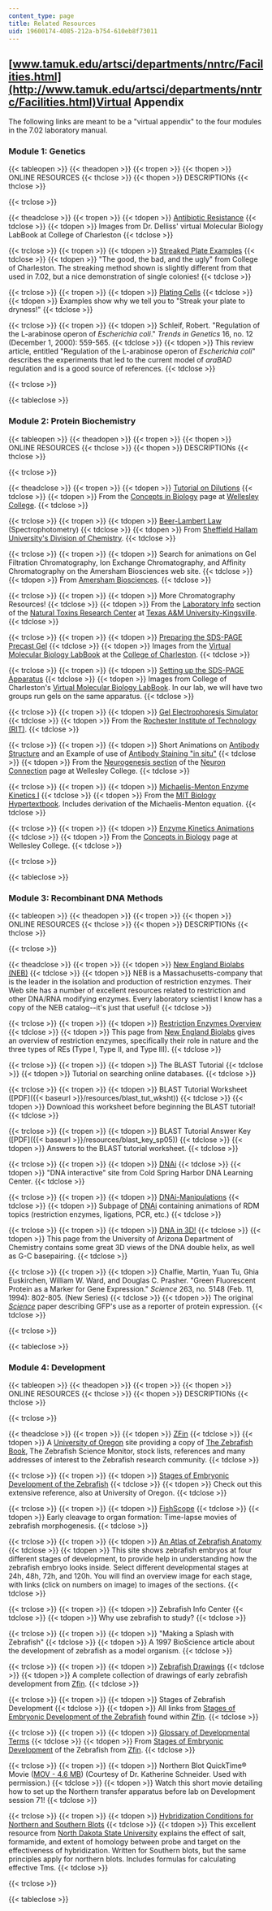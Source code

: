 ```yaml
---
content_type: page
title: Related Resources
uid: 19600174-4085-212a-b754-610eb8f73011
---
```


[www.tamuk.edu/artsci/departments/nntrc/Facilities.html](http://www.tamuk.edu/artsci/departments/nntrc/Facilities.html)Virtual Appendix
---------------------------------------------------------------------------------------------------------------------------------------

The following links are meant to be a "virtual appendix" to the four modules in the 7.02 laboratory manual.

### Module 1: Genetics

{{< tableopen >}}
{{< theadopen >}}
{{< tropen >}}
{{< thopen >}}
ONLINE RESOURCES
{{< thclose >}}
{{< thopen >}}
DESCRIPTIONs
{{< thclose >}}

{{< trclose >}}

{{< theadclose >}}
{{< tropen >}}
{{< tdopen >}}
[Antibiotic Resistance](http://www.cofc.edu/%7Edelliss/virtuallabbook/DrugRes/AntibioticRes.html)
{{< tdclose >}}
{{< tdopen >}}
Images from Dr. Delliss' virtual Molecular Biology LabBook at College of Charleston
{{< tdclose >}}

{{< trclose >}}
{{< tropen >}}
{{< tdopen >}}
[Streaked Plate Examples](http://www.cofc.edu/%7Edelliss/virtuallabbook/StreakPlates/StreakExamples.html)
{{< tdclose >}}
{{< tdopen >}}
"The good, the bad, and the ugly" from College of Charleston. The streaking method shown is slightly different from that used in 7.02, but a nice demonstration of single colonies!
{{< tdclose >}}

{{< trclose >}}
{{< tropen >}}
{{< tdopen >}}
[Plating Cells](http://www.cofc.edu/%7Edelliss/virtuallabbook/SpreadingPlates/SpreadingExamples.html)
{{< tdclose >}}
{{< tdopen >}}
Examples show why we tell you to "Streak your plate to dryness!"
{{< tdclose >}}

{{< trclose >}}
{{< tropen >}}
{{< tdopen >}}
Schleif, Robert. "Regulation of the L-arabinose operon of _Escherichia coli_." _Trends in Genetics_ 16, no. 12 (December 1, 2000): 559-565.
{{< tdclose >}}
{{< tdopen >}}
This review article, entitled "Regulation of the L-arabinose operon of _Escherichia coli_" describes the experiments that led to the current model of _araBAD_ regulation and is a good source of references.
{{< tdclose >}}

{{< trclose >}}

{{< tableclose >}}

### Module 2: Protein Biochemistry

{{< tableopen >}}
{{< theadopen >}}
{{< tropen >}}
{{< thopen >}}
ONLINE RESOURCES
{{< thclose >}}
{{< thopen >}}
DESCRIPTIONs
{{< thclose >}}

{{< trclose >}}

{{< theadclose >}}
{{< tropen >}}
{{< tdopen >}}
[Tutorial on Dilutions](http://www.wellesley.edu/Biology/Concepts/Html/dilutions.html)
{{< tdclose >}}
{{< tdopen >}}
From the [Concepts in Biology](http://www.wellesley.edu/Biology/Concepts/index.html) page at [Wellesley College](http://www.wellesley.edu/).
{{< tdclose >}}

{{< trclose >}}
{{< tropen >}}
{{< tdopen >}}
[Beer-Lambert Law](https://www.edinst.com/blog/the-beer-lambert-law/) (Spectrophotometry)
{{< tdclose >}}
{{< tdopen >}}
From [Sheffield Hallam University's Division of Chemistry](https://www.shu.ac.uk/about-us/academic-departments/biosciences-and-chemistry).
{{< tdclose >}}

{{< trclose >}}
{{< tropen >}}
{{< tdopen >}}
Search for animations on Gel Filtration Chromatography, Ion Exchange Chromatography, and Affinity Chromatography on the Amersham Biosciences web site.
{{< tdclose >}}
{{< tdopen >}}
From [Amersham Biosciences](http://www.amershambiosciences.com/).
{{< tdclose >}}

{{< trclose >}}
{{< tropen >}}
{{< tdopen >}}
More Chromatography Resources!
{{< tdclose >}}
{{< tdopen >}}
From the [Laboratory Info](http://www.tamuk.edu/nntrc/facilities/laboratories.html) section of the [Natural Toxins Research Center](http://www.tamuk.edu/nntrc/) at [Texas A&M University-Kingsville](http://www.tamuk.edu/).
{{< tdclose >}}

{{< trclose >}}
{{< tropen >}}
{{< tdopen >}}
[Preparing the SDS-PAGE Precast Gel](http://www.cofc.edu/%7Edelliss/virtuallabbook/AcrylGelElect/AcrylGel1.html)
{{< tdclose >}}
{{< tdopen >}}
Images from the [Virtual Molecular Biology LabBook](http://www.cofc.edu/%7Edelliss/virtuallabbook/) at the [College of Charleston](http://www.cofc.edu/).
{{< tdclose >}}

{{< trclose >}}
{{< tropen >}}
{{< tdopen >}}
[Setting up the SDS-PAGE Apparatus](http://www.cofc.edu/%7Edelliss/virtuallabbook/AcrylGelElect/AcrylGel2.html)
{{< tdclose >}}
{{< tdopen >}}
Images from College of Charleston's [Virtual Molecular Biology LabBook](http://www.cofc.edu/%7Edelliss/virtuallabbook/). In our lab, we will have two groups run gels on the same apparatus.
{{< tdclose >}}

{{< trclose >}}
{{< tropen >}}
{{< tdopen >}}
[Gel Electrophoresis Simulator](https://people.rit.edu/pac8612/electro/Electro_How.html)
{{< tdclose >}}
{{< tdopen >}}
From the [Rochester Institute of Technology (RIT)](http://www.rit.edu/).
{{< tdclose >}}

{{< trclose >}}
{{< tropen >}}
{{< tdopen >}}
Short Animations on [Antibody Structure](http://www.wellesley.edu/Biology/Concepts/Html/antibody.html) and an Example of use of [Antibody Staining "in situ"](http://www.wellesley.edu/Biology/Concepts/Html/iccserotonin.html)
{{< tdclose >}}
{{< tdopen >}}
From the [Neurogenesis section](http://www.wellesley.edu/Biology/Concepts/Html/neurogenesis.html) of the [Neuron Connection](http://www.wellesley.edu/Biology/Concepts/Html/theneuronconnection.html) page at Wellesley College.
{{< tdclose >}}

{{< trclose >}}
{{< tropen >}}
{{< tdopen >}}
[Michaelis-Menton Enzyme Kinetics I](http://web.mit.edu/esgbio/www/)
{{< tdclose >}}
{{< tdopen >}}
From the [MIT Biology Hypertextbook](http://web.mit.edu/esgbio/www/). Includes derivation of the Michaelis-Menton equation.
{{< tdclose >}}

{{< trclose >}}
{{< tropen >}}
{{< tdopen >}}
[Enzyme Kinetics Animations](http://www.wellesley.edu/Biology/Concepts/Html/enzymekinetics.html)
{{< tdclose >}}
{{< tdopen >}}
From the [Concepts in Biology](http://www.wellesley.edu/Biology/Concepts/index.html) page at Wellesley College.
{{< tdclose >}}

{{< trclose >}}

{{< tableclose >}}

### Module 3: Recombinant DNA Methods

{{< tableopen >}}
{{< theadopen >}}
{{< tropen >}}
{{< thopen >}}
ONLINE RESOURCES
{{< thclose >}}
{{< thopen >}}
DESCRIPTIONs
{{< thclose >}}

{{< trclose >}}

{{< theadclose >}}
{{< tropen >}}
{{< tdopen >}}
[New England Biolabs (NEB)](https://www.neb.com/)
{{< tdclose >}}
{{< tdopen >}}
NEB is a Massachusetts-company that is the leader in the isolation and production of restriction enzymes. Their Web site has a number of excellent resources related to restriction and other DNA/RNA modifying enzymes. Every laboratory scientist I know has a copy of the NEB catalog--it's just that useful!
{{< tdclose >}}

{{< trclose >}}
{{< tropen >}}
{{< tdopen >}}
[Restriction Enzymes Overview](https://www.neb.com/products/restriction-endonucleases/restriction-endonucleases/types-of-restriction-endonucleases)
{{< tdclose >}}
{{< tdopen >}}
This page from [New England Biolabs](https://www.neb.com/) gives an overview of restriction enzymes, specifically their role in nature and the three types of REs (Type I, Type II, and Type III).
{{< tdclose >}}

{{< trclose >}}
{{< tropen >}}
{{< tdopen >}}
The BLAST Tutorial
{{< tdclose >}}
{{< tdopen >}}
Tutorial on searching online databases.
{{< tdclose >}}

{{< trclose >}}
{{< tropen >}}
{{< tdopen >}}
BLAST Tutorial Worksheet ([PDF]({{< baseurl >}}/resources/blast_tut_wksht))
{{< tdclose >}}
{{< tdopen >}}
Download this worksheet before beginning the BLAST tutorial!
{{< tdclose >}}

{{< trclose >}}
{{< tropen >}}
{{< tdopen >}}
BLAST Tutorial Answer Key ([PDF]({{< baseurl >}}/resources/blast_key_sp05))
{{< tdclose >}}
{{< tdopen >}}
Answers to the BLAST tutorial worksheet.
{{< tdclose >}}

{{< trclose >}}
{{< tropen >}}
{{< tdopen >}}
[DNAi](http://www.dnai.org/index.htm)
{{< tdclose >}}
{{< tdopen >}}
"DNA interactive" site from Cold Spring Harbor DNA Learning Center.
{{< tdclose >}}

{{< trclose >}}
{{< tropen >}}
{{< tdopen >}}
[DNAi-Manipulations](http://www.dnai.org/b/index.html)
{{< tdclose >}}
{{< tdopen >}}
Subpage of [DNAi](http://www.dnai.org/index.html) containing animations of RDM topics (restriction enzymes, ligations, PCR, etc.)
{{< tdclose >}}

{{< trclose >}}
{{< tropen >}}
{{< tdopen >}}
[DNA in 3D!](http://www.biology.arizona.edu/biochemistry/activities/DNA/DNA_intro.html)
{{< tdclose >}}
{{< tdopen >}}
This page from the University of Arizona Department of Chemistry contains some great 3D views of the DNA double helix, as well as G-C basepairing.
{{< tdclose >}}

{{< trclose >}}
{{< tropen >}}
{{< tdopen >}}
Chalfie, Martin, Yuan Tu, Ghia Euskirchen, William W. Ward, and Douglas C. Prasher. "Green Fluorescent Protein as a Marker for Gene Expression." _Science_ 263, no. 5148 (Feb. 11, 1994): 802-805. (New Series)
{{< tdclose >}}
{{< tdopen >}}
The original [_Science_](http://www.sciencemag.org/) paper describing GFP's use as a reporter of protein expression.
{{< tdclose >}}

{{< trclose >}}

{{< tableclose >}}

### Module 4: Development

{{< tableopen >}}
{{< theadopen >}}
{{< tropen >}}
{{< thopen >}}
ONLINE RESOURCES
{{< thclose >}}
{{< thopen >}}
DESCRIPTIONs
{{< thclose >}}

{{< trclose >}}

{{< theadclose >}}
{{< tropen >}}
{{< tdopen >}}
[ZFin](http://zfin.org/)
{{< tdclose >}}
{{< tdopen >}}
A [University of Oregon](https://uoregon.edu/) site providing a copy of [The Zebrafish Book](http://zfin.org/zf_info/zfbook/zfbk.html), The Zebrafish Science Monitor, stock lists, references and many addresses of interest to the Zebrafish research community.
{{< tdclose >}}

{{< trclose >}}
{{< tropen >}}
{{< tdopen >}}
[Stages of Embryonic Development of the Zebrafish](http://zfin.org/zf_info/zfbook/stages/stages.html)
{{< tdclose >}}
{{< tdopen >}}
Check out this extensive reference, also at University of Oregon.
{{< tdclose >}}

{{< trclose >}}
{{< tropen >}}
{{< tdopen >}}
[FishScope](http://depts.washington.edu/fishscop/)
{{< tdclose >}}
{{< tdopen >}}
Early cleavage to organ formation: Time-lapse movies of zebrafish morphogenesis.
{{< tdclose >}}

{{< trclose >}}
{{< tropen >}}
{{< tdopen >}}
[An Atlas of Zebrafish Anatomy](https://zfin.org/zf_info/anatomy.html)
{{< tdclose >}}
{{< tdopen >}}
This site shows zebrafish embryos at four different stages of development, to provide help in understanding how the zebrafish embryo looks inside. Select different developmental stages at 24h, 48h, 72h, and 120h. You will find an overview image for each stage, with links (click on numbers on image) to images of the sections.
{{< tdclose >}}

{{< trclose >}}
{{< tropen >}}
{{< tdopen >}}
Zebrafish Info Center
{{< tdclose >}}
{{< tdopen >}}
Why use zebrafish to study?
{{< tdclose >}}

{{< trclose >}}
{{< tropen >}}
{{< tdopen >}}
"Making a Splash with Zebrafish"
{{< tdclose >}}
{{< tdopen >}}
A 1997 BioScience article about the development of zebrafish as a model organism.
{{< tdclose >}}

{{< trclose >}}
{{< tropen >}}
{{< tdopen >}}
[Zebrafish Drawings](http://zfin.org/zf_info/zfbook/stages/figs/fig1.html)
{{< tdclose >}}
{{< tdopen >}}
A complete collection of drawings of early zebrafish development from [Zfin](http://zfin.org/).
{{< tdclose >}}

{{< trclose >}}
{{< tropen >}}
{{< tdopen >}}
Stages of Zebrafish Development
{{< tdclose >}}
{{< tdopen >}}
All links from [Stages of Embryonic Development of the Zebrafish](http://zfin.org/zf_info/zfbook/stages/stages.html) found within [Zfin](http://zfin.org/).
{{< tdclose >}}

{{< trclose >}}
{{< tropen >}}
{{< tdopen >}}
[Glossary of Developmental Terms](http://zfin.org/zf_info/zfbook/stages/gloss.html)
{{< tdclose >}}
{{< tdopen >}}
From [Stages of Embryonic Development](http://zfin.org/zf_info/zfbook/stages/stages.html) of the Zebrafish from [Zfin](http://zfin.org/).
{{< tdclose >}}

{{< trclose >}}
{{< tropen >}}
{{< tdopen >}}
Northern Blot QuickTime® Movie ([MOV - 4.6 MB](/ans7870/7/7.02/s05/video/northern-ppt.mov)) (Courtesy of Dr. Katherine Schneider. Used with permission.)
{{< tdclose >}}
{{< tdopen >}}
Watch this short movie detailing how to set up the Northern transfer apparatus before lab on Development session 71!
{{< tdclose >}}

{{< trclose >}}
{{< tropen >}}
{{< tdopen >}}
[Hybridization Conditions for Northern and Southern Blots](https://www.ndsu.edu/pubweb/~mcclean/plsc731/dna/dna6.htm)
{{< tdclose >}}
{{< tdopen >}}
This excellent resource from [North Dakota State University](https://www.ndsu.edu/) explains the effect of salt, formamide, and extent of homology between probe and target on the effectiveness of hybridization. Written for Southern blots, but the same principles apply for northern blots. Includes formulas for calculating effective Tms.
{{< tdclose >}}

{{< trclose >}}

{{< tableclose >}}